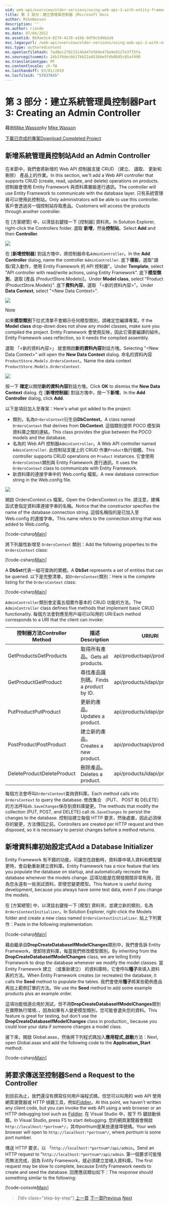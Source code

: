 ```yaml
---
uid: web-api/overview/older-versions/using-web-api-1-with-entity-framework-5/using-web-api-with-entity-framework-part-3
title: 第 3 部分：建立管理員控制器 |Microsoft Docs
author: MikeWasson
description: ''
ms.author: riande
ms.date: 07/04/2012
ms.assetid: 6b9ae3c4-0274-4170-a1bb-9df9c546b2a9
msc.legacyurl: /web-api/overview/older-versions/using-web-api-1-with-entity-framework-5/using-web-api-with-entity-framework-part-3
msc.type: authoredcontent
ms.openlocfilehash: 7ad0ec27021514b447e569e479a9e9127e3f75fa
ms.sourcegitcommit: 24b1f6decbb17bb22a45166e5fdb0845c65af498
ms.translationtype: MT
ms.contentlocale: zh-TW
ms.lasthandoff: 03/01/2019
ms.locfileid: "57037645"
---
```

<a name="part-3-creating-an-admin-controller"></a><span data-ttu-id="3a8a7-102">第 3 部分：建立系統管理員控制器</span><span class="sxs-lookup"><span data-stu-id="3a8a7-102">Part 3: Creating an Admin Controller</span></span>
====================
<span data-ttu-id="3a8a7-103">藉由[Mike Wasson](https://github.com/MikeWasson)</span><span class="sxs-lookup"><span data-stu-id="3a8a7-103">by [Mike Wasson](https://github.com/MikeWasson)</span></span>

[<span data-ttu-id="3a8a7-104">下載已完成的專案</span><span class="sxs-lookup"><span data-stu-id="3a8a7-104">Download Completed Project</span></span>](http://code.msdn.microsoft.com/ASP-NET-Web-API-with-afa30545)

## <a name="add-an-admin-controller"></a><span data-ttu-id="3a8a7-105">新增系統管理員控制站</span><span class="sxs-lookup"><span data-stu-id="3a8a7-105">Add an Admin Controller</span></span>

<span data-ttu-id="3a8a7-106">在本節中，我們會將新增的 Web API 控制器支援 CRUD （建立、 讀取、 更新和刪除） 產品上的作業。</span><span class="sxs-lookup"><span data-stu-id="3a8a7-106">In this section, we'll add a Web API controller that supports CRUD (create, read, update, and delete) operations on products.</span></span> <span data-ttu-id="3a8a7-107">控制器會使用 Entity Framework 與資料庫層級進行通訊。</span><span class="sxs-lookup"><span data-stu-id="3a8a7-107">The controller will use Entity Framework to communicate with the database layer.</span></span> <span data-ttu-id="3a8a7-108">只有系統管理員可以使用此控制站。</span><span class="sxs-lookup"><span data-stu-id="3a8a7-108">Only administrators will be able to use this controller.</span></span> <span data-ttu-id="3a8a7-109">客戶會透過另一個控制站存取產品。</span><span class="sxs-lookup"><span data-stu-id="3a8a7-109">Customers will access the products through another controller.</span></span>

<span data-ttu-id="3a8a7-110">在 [方案總管] 中，以滑鼠右鍵按一下 [控制器] 資料夾。</span><span class="sxs-lookup"><span data-stu-id="3a8a7-110">In Solution Explorer, right-click the Controllers folder.</span></span> <span data-ttu-id="3a8a7-111">選取 **新增**，然後**控制站**。</span><span class="sxs-lookup"><span data-stu-id="3a8a7-111">Select **Add** and then **Controller**.</span></span>

![](using-web-api-with-entity-framework-part-3/_static/image1.png)

<span data-ttu-id="3a8a7-112">在 [**新增控制器**] 對話方塊中，將控制器命名`AdminController`。</span><span class="sxs-lookup"><span data-stu-id="3a8a7-112">In the **Add Controller** dialog, name the controller `AdminController`.</span></span> <span data-ttu-id="3a8a7-113">底下**樣板**，選取&quot;讀取/寫入動作，使用 Entity Framework 的 API 控制器&quot;。</span><span class="sxs-lookup"><span data-stu-id="3a8a7-113">Under **Template**, select &quot;API controller with read/write actions, using Entity Framework&quot;.</span></span> <span data-ttu-id="3a8a7-114">底下**模型類別**，選取 [產品 (ProductStore.Models)]。</span><span class="sxs-lookup"><span data-stu-id="3a8a7-114">Under **Model class**, select "Product (ProductStore.Models)".</span></span> <span data-ttu-id="3a8a7-115">底下**資料內容**，選取 「&lt;新的資料內容&gt;"。</span><span class="sxs-lookup"><span data-stu-id="3a8a7-115">Under **Data Context**, select "&lt;New Data Context&gt;".</span></span>

![](using-web-api-with-entity-framework-part-3/_static/image2.png)

> [!NOTE]
> <span data-ttu-id="3a8a7-116">如果**模型類別**下拉式清單不會顯示任何模型類別，請確定您編譯專案。</span><span class="sxs-lookup"><span data-stu-id="3a8a7-116">If the **Model class** drop-down does not show any model classes, make sure you compiled the project.</span></span> <span data-ttu-id="3a8a7-117">Entity Framework 會使用反映，因此它需要編譯的組件。</span><span class="sxs-lookup"><span data-stu-id="3a8a7-117">Entity Framework uses reflection, so it needs the compiled assembly.</span></span>


<span data-ttu-id="3a8a7-118">選取 「&lt;新的資料內容&gt;」 就會開啟**新的資料內容**對話方塊。</span><span class="sxs-lookup"><span data-stu-id="3a8a7-118">Selecting "&lt;New Data Context&gt;" will open the **New Data Context** dialog.</span></span> <span data-ttu-id="3a8a7-119">命名的資料內容`ProductStore.Models.OrdersContext`。</span><span class="sxs-lookup"><span data-stu-id="3a8a7-119">Name the data context `ProductStore.Models.OrdersContext`.</span></span>

![](using-web-api-with-entity-framework-part-3/_static/image3.png)

<span data-ttu-id="3a8a7-120">按一下  **確定**以關閉**新的資料內容**對話方塊。</span><span class="sxs-lookup"><span data-stu-id="3a8a7-120">Click **OK** to dismiss the **New Data Context** dialog.</span></span> <span data-ttu-id="3a8a7-121">在 [**新增控制器**] 對話方塊中，按一下**新增**。</span><span class="sxs-lookup"><span data-stu-id="3a8a7-121">In the **Add Controller** dialog, click **Add**.</span></span>

<span data-ttu-id="3a8a7-122">以下是項目加入至專案：</span><span class="sxs-lookup"><span data-stu-id="3a8a7-122">Here's what got added to the project:</span></span>

- <span data-ttu-id="3a8a7-123">類別，名為`OrdersContext`衍生自**DbContext**。</span><span class="sxs-lookup"><span data-stu-id="3a8a7-123">A class named `OrdersContext` that derives from **DbContext**.</span></span> <span data-ttu-id="3a8a7-124">這個類別提供 POCO 模型與資料庫之間的連結。</span><span class="sxs-lookup"><span data-stu-id="3a8a7-124">This class provides the glue between the POCO models and the database.</span></span>
- <span data-ttu-id="3a8a7-125">名為的 Web API 控制器`AdminController`。</span><span class="sxs-lookup"><span data-stu-id="3a8a7-125">A Web API controller named `AdminController`.</span></span> <span data-ttu-id="3a8a7-126">此控制站支援上的 CRUD 作業`Product`執行個體。</span><span class="sxs-lookup"><span data-stu-id="3a8a7-126">This controller supports CRUD operations on `Product` instances.</span></span> <span data-ttu-id="3a8a7-127">它會使用`OrdersContext`類別與 Entity Framework 進行通訊。</span><span class="sxs-lookup"><span data-stu-id="3a8a7-127">It uses the `OrdersContext` class to communicate with Entity Framework.</span></span>
- <span data-ttu-id="3a8a7-128">新資料庫的連接字串中的 Web.config 檔案。</span><span class="sxs-lookup"><span data-stu-id="3a8a7-128">A new database connection string in the Web.config file.</span></span>

![](using-web-api-with-entity-framework-part-3/_static/image4.png)

<span data-ttu-id="3a8a7-129">開啟 OrdersContext.cs 檔案。</span><span class="sxs-lookup"><span data-stu-id="3a8a7-129">Open the OrdersContext.cs file.</span></span> <span data-ttu-id="3a8a7-130">請注意，建構函式會指定資料庫連接字串的名稱。</span><span class="sxs-lookup"><span data-stu-id="3a8a7-130">Notice that the constructor specifies the name of the database connection string.</span></span> <span data-ttu-id="3a8a7-131">這個名稱指的是已加入至 Web.config 的連接字串。</span><span class="sxs-lookup"><span data-stu-id="3a8a7-131">This name refers to the connection string that was added to Web.config.</span></span>

[!code-csharp[Main](using-web-api-with-entity-framework-part-3/samples/sample1.cs)]

<span data-ttu-id="3a8a7-132">將下列屬性新增至 `OrdersContext` 類別：</span><span class="sxs-lookup"><span data-stu-id="3a8a7-132">Add the following properties to the `OrdersContext` class:</span></span>

[!code-csharp[Main](using-web-api-with-entity-framework-part-3/samples/sample2.cs)]

<span data-ttu-id="3a8a7-133">A **DbSet**代表一組可查詢的實體。</span><span class="sxs-lookup"><span data-stu-id="3a8a7-133">A **DbSet** represents a set of entities that can be queried.</span></span> <span data-ttu-id="3a8a7-134">以下是完整清單，如`OrdersContext`類別：</span><span class="sxs-lookup"><span data-stu-id="3a8a7-134">Here is the complete listing for the `OrdersContext` class:</span></span>

[!code-csharp[Main](using-web-api-with-entity-framework-part-3/samples/sample3.cs)]

<span data-ttu-id="3a8a7-135">`AdminController`類別會定義五個實作基本的 CRUD 功能的方法。</span><span class="sxs-lookup"><span data-stu-id="3a8a7-135">The `AdminController` class defines five methods that implement basic CRUD functionality.</span></span> <span data-ttu-id="3a8a7-136">每個方法會對應至用戶端可以叫用的 URI:</span><span class="sxs-lookup"><span data-stu-id="3a8a7-136">Each method corresponds to a URI that the client can invoke:</span></span>

| <span data-ttu-id="3a8a7-137">控制器方法</span><span class="sxs-lookup"><span data-stu-id="3a8a7-137">Controller Method</span></span> | <span data-ttu-id="3a8a7-138">描述</span><span class="sxs-lookup"><span data-stu-id="3a8a7-138">Description</span></span> | <span data-ttu-id="3a8a7-139">URI</span><span class="sxs-lookup"><span data-stu-id="3a8a7-139">URI</span></span> | <span data-ttu-id="3a8a7-140">HTTP 方法</span><span class="sxs-lookup"><span data-stu-id="3a8a7-140">HTTP Method</span></span> |
| --- | --- | --- | --- |
| <span data-ttu-id="3a8a7-141">GetProducts</span><span class="sxs-lookup"><span data-stu-id="3a8a7-141">GetProducts</span></span> | <span data-ttu-id="3a8a7-142">取得所有產品。</span><span class="sxs-lookup"><span data-stu-id="3a8a7-142">Gets all products.</span></span> | <span data-ttu-id="3a8a7-143">api/products</span><span class="sxs-lookup"><span data-stu-id="3a8a7-143">api/products</span></span> | <span data-ttu-id="3a8a7-144">GET</span><span class="sxs-lookup"><span data-stu-id="3a8a7-144">GET</span></span> |
| <span data-ttu-id="3a8a7-145">GetProduct</span><span class="sxs-lookup"><span data-stu-id="3a8a7-145">GetProduct</span></span> | <span data-ttu-id="3a8a7-146">尋找產品識別碼。</span><span class="sxs-lookup"><span data-stu-id="3a8a7-146">Finds a product by ID.</span></span> | <span data-ttu-id="3a8a7-147">api/products/*id*</span><span class="sxs-lookup"><span data-stu-id="3a8a7-147">api/products/*id*</span></span> | <span data-ttu-id="3a8a7-148">GET</span><span class="sxs-lookup"><span data-stu-id="3a8a7-148">GET</span></span> |
| <span data-ttu-id="3a8a7-149">PutProduct</span><span class="sxs-lookup"><span data-stu-id="3a8a7-149">PutProduct</span></span> | <span data-ttu-id="3a8a7-150">更新的產品。</span><span class="sxs-lookup"><span data-stu-id="3a8a7-150">Updates a product.</span></span> | <span data-ttu-id="3a8a7-151">api/products/*id*</span><span class="sxs-lookup"><span data-stu-id="3a8a7-151">api/products/*id*</span></span> | <span data-ttu-id="3a8a7-152">PUT</span><span class="sxs-lookup"><span data-stu-id="3a8a7-152">PUT</span></span> |
| <span data-ttu-id="3a8a7-153">PostProduct</span><span class="sxs-lookup"><span data-stu-id="3a8a7-153">PostProduct</span></span> | <span data-ttu-id="3a8a7-154">建立新的產品。</span><span class="sxs-lookup"><span data-stu-id="3a8a7-154">Creates a new product.</span></span> | <span data-ttu-id="3a8a7-155">api/products</span><span class="sxs-lookup"><span data-stu-id="3a8a7-155">api/products</span></span> | <span data-ttu-id="3a8a7-156">POST</span><span class="sxs-lookup"><span data-stu-id="3a8a7-156">POST</span></span> |
| <span data-ttu-id="3a8a7-157">DeleteProduct</span><span class="sxs-lookup"><span data-stu-id="3a8a7-157">DeleteProduct</span></span> | <span data-ttu-id="3a8a7-158">刪除產品。</span><span class="sxs-lookup"><span data-stu-id="3a8a7-158">Deletes a product.</span></span> | <span data-ttu-id="3a8a7-159">api/products/*id*</span><span class="sxs-lookup"><span data-stu-id="3a8a7-159">api/products/*id*</span></span> | <span data-ttu-id="3a8a7-160">DELETE</span><span class="sxs-lookup"><span data-stu-id="3a8a7-160">DELETE</span></span> |

<span data-ttu-id="3a8a7-161">每個方法會呼叫`OrdersContext`查詢資料庫。</span><span class="sxs-lookup"><span data-stu-id="3a8a7-161">Each method calls into `OrdersContext` to query the database.</span></span> <span data-ttu-id="3a8a7-162">修改集合 （PUT、 POST 和 DELETE） 的方法呼叫`db.SaveChanges`保存到資料庫變更。</span><span class="sxs-lookup"><span data-stu-id="3a8a7-162">The methods that modify the collection (PUT, POST, and DELETE) call `db.SaveChanges` to persist the changes to the database.</span></span> <span data-ttu-id="3a8a7-163">控制站建立每個 HTTP 要求，然後處置，因此必須保存的變更，方法傳回之前。</span><span class="sxs-lookup"><span data-stu-id="3a8a7-163">Controllers are created per HTTP request and then disposed, so it is necessary to persist changes before a method returns.</span></span>

## <a name="add-a-database-initializer"></a><span data-ttu-id="3a8a7-164">新增資料庫初始設定式</span><span class="sxs-lookup"><span data-stu-id="3a8a7-164">Add a Database Initializer</span></span>

<span data-ttu-id="3a8a7-165">Entity Framework 有不錯的功能，可讓您在啟動時，資料庫中填入資料和模型變更時，會自動重新建立資料庫。</span><span class="sxs-lookup"><span data-stu-id="3a8a7-165">Entity Framework has a nice feature that lets you populate the database on startup, and automatically recreate the database whenever the models change.</span></span> <span data-ttu-id="3a8a7-166">這項功能是在開發期間非常有用，因為您永遠有一些測試資料，即使您變更模型。</span><span class="sxs-lookup"><span data-stu-id="3a8a7-166">This feature is useful during development, because you always have some test data, even if you change the models.</span></span>

<span data-ttu-id="3a8a7-167">在 [方案總管] 中，以滑鼠右鍵按一下 [模型] 資料夾，並建立新的類別，名為`OrdersContextInitializer`。</span><span class="sxs-lookup"><span data-stu-id="3a8a7-167">In Solution Explorer, right-click the Models folder and create a new class named `OrdersContextInitializer`.</span></span> <span data-ttu-id="3a8a7-168">貼上下列實作：</span><span class="sxs-lookup"><span data-stu-id="3a8a7-168">Paste in the following implementation:</span></span>

[!code-csharp[Main](using-web-api-with-entity-framework-part-3/samples/sample4.cs)]

<span data-ttu-id="3a8a7-169">藉由繼承自**DropCreateDatabaseIfModelChanges**類別中，我們會告訴 Entity Framework，使卸除資料庫，每當我們修改模型類別。</span><span class="sxs-lookup"><span data-stu-id="3a8a7-169">By inheriting from the **DropCreateDatabaseIfModelChanges** class, we are telling Entity Framework to drop the database whenever we modify the model classes.</span></span> <span data-ttu-id="3a8a7-170">當 Entity Framework 建立 （或重新建立） 的資料庫時，它會呼叫**種子**來填入資料表的方法。</span><span class="sxs-lookup"><span data-stu-id="3a8a7-170">When Entity Framework creates (or recreates) the database, it calls the **Seed** method to populate the tables.</span></span> <span data-ttu-id="3a8a7-171">我們會使用**種子**將某些範例產品再加上範例訂單的方法。</span><span class="sxs-lookup"><span data-stu-id="3a8a7-171">We use the **Seed** method to add some example products plus an example order.</span></span>

<span data-ttu-id="3a8a7-172">這項功能很適合用於測試，但不用**DropCreateDatabaseIfModelChanges**類別在實際執行環境、，因為如果有人變更模型類別，您可能會遺失您的資料。</span><span class="sxs-lookup"><span data-stu-id="3a8a7-172">This feature is great for testing, but don't use the **DropCreateDatabaseIfModelChanges** class in production,, because you could lose your data if someone changes a model class.</span></span>

<span data-ttu-id="3a8a7-173">接下來，開啟 Global.asax，然後將下列程式碼加入**應用程式\_啟動**方法：</span><span class="sxs-lookup"><span data-stu-id="3a8a7-173">Next, open Global.asax and add the following code to the **Application\_Start** method:</span></span>

[!code-csharp[Main](using-web-api-with-entity-framework-part-3/samples/sample5.cs)]

## <a name="send-a-request-to-the-controller"></a><span data-ttu-id="3a8a7-174">將要求傳送至控制器</span><span class="sxs-lookup"><span data-stu-id="3a8a7-174">Send a Request to the Controller</span></span>

<span data-ttu-id="3a8a7-175">到目前為止，我們還沒有撰寫任何用戶端程式碼，但您可以叫用的 web API 使用網頁瀏覽器或 HTTP 偵錯工具，例如[Fiddler](http://www.fiddler2.com/fiddler2/)。</span><span class="sxs-lookup"><span data-stu-id="3a8a7-175">At this point, we haven't written any client code, but you can invoke the web API using a web browser or an HTTP debugging tool such as [Fiddler](http://www.fiddler2.com/fiddler2/).</span></span> <span data-ttu-id="3a8a7-176">在 Visual Studio 中，按下 f5 鍵啟動偵錯。</span><span class="sxs-lookup"><span data-stu-id="3a8a7-176">In Visual Studio, press F5 to start debugging.</span></span> <span data-ttu-id="3a8a7-177">您的網頁瀏覽器會開啟`http://localhost:*portnum*/`，其中*portnum*是某些連接埠號碼。</span><span class="sxs-lookup"><span data-stu-id="3a8a7-177">Your web browser will open to `http://localhost:*portnum*/`, where *portnum* is some port number.</span></span>

<span data-ttu-id="3a8a7-178">傳送 HTTP 要求，以 「`http://localhost:*portnum*/api/admin`。</span><span class="sxs-lookup"><span data-stu-id="3a8a7-178">Send an HTTP request to "`http://localhost:*portnum*/api/admin`.</span></span> <span data-ttu-id="3a8a7-179">第一個要求可能慢而無法完成，因為 Entify Framework，就必須建立並植入資料庫。</span><span class="sxs-lookup"><span data-stu-id="3a8a7-179">The first request may be slow to complete, because Entify Framework needs to create and seed the database.</span></span> <span data-ttu-id="3a8a7-180">回應應該類似如下：</span><span class="sxs-lookup"><span data-stu-id="3a8a7-180">The response should something similar to the following:</span></span>

[!code-console[Main](using-web-api-with-entity-framework-part-3/samples/sample6.cmd)]

> [!div class="step-by-step"]
> <span data-ttu-id="3a8a7-181">[上一頁](using-web-api-with-entity-framework-part-2.md)
> [下一頁](using-web-api-with-entity-framework-part-4.md)</span><span class="sxs-lookup"><span data-stu-id="3a8a7-181">[Previous](using-web-api-with-entity-framework-part-2.md)
[Next](using-web-api-with-entity-framework-part-4.md)</span></span>
